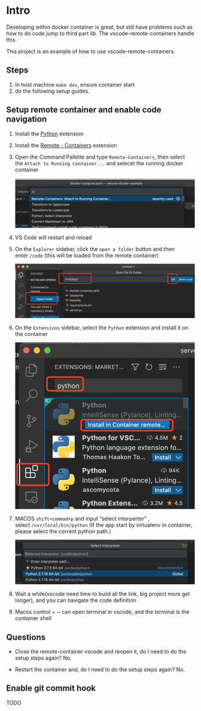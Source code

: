 # Intro
Developing within docker container is great, but still have problems such as how to do code jump to third part lib. The vscode-remote-containers handle this.

This project is an example of how to use vscode-remote-containers.

## Steps
1. In host machine `make dev`, ensure container start
2. do the following setup guides.

## Setup remote container and enable code navigation
1. Install the [Python](https://marketplace.visualstudio.com/items?itemName=ms-python.python) extension
2. Install the [Remote - Containers](https://marketplace.visualstudio.com/items?itemName=ms-vscode-remote.remote-containers) extension
3. Open the Command Pallette and type `Remote-Containers`, then select the `Attach to Running Container...` and selecet the running docker container
    
    ![Untitled](assets/attch-container.png)
    
4. VS Code will restart and reload
5. On the `Explorer` sidebar, click the `open a folder` button and then enter `/code` (this will be loaded from the remote container)
    
    ![Untitled](assets/open-code-folder.png)
    
6. On the `Extensions` sidebar, select the `Python` extension and install it on the container
    
    ![Untitled](assets/install-python-extension.png)
    
7. MACOS `shift+commad+p` and input “select interperter” , select `/usr/local/bin/python` (If the app start by virtualenv in container, please select the corrent python path.)
    
    ![Untitled](assets/select-interpreter.png)
    
8. Wait a while(vscode need time to build all the link, big project more get longer), and you can navigate the code definition
9. Macos control + ~  can open terminal in vscode, and the terminal is the container shell

## Questions
- Close the remote-container vscode and reopen it, do I need to do the setup steps again?
No.

- Restart the container and, do I need to do the setup steps again?
No.

## Enable git commit hook
TODO